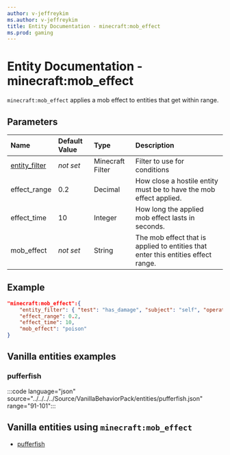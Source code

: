 ```yaml
---
author: v-jeffreykim
ms.author: v-jeffreykim
title: Entity Documentation - minecraft:mob_effect
ms.prod: gaming
---
```


# Entity Documentation - minecraft:mob_effect

`minecraft:mob_effect` applies a mob effect to entities that get within range.

## Parameters

|Name |Default Value  |Type  |Description  |
|:----------|:----------|:----------|:----------|
| [entity_filter](../FilterList.md)| *not set*|Minecraft Filter |Filter to use for conditions  |
| effect_range| 0.2| Decimal| How close a hostile entity must be to have the mob effect applied. |
| effect_time| 10| Integer| How long the applied mob effect lasts in seconds. |
| mob_effect| *not set*| String| The mob effect that is applied to entities that enter this entities effect range. |

## Example

```json
"minecraft:mob_effect":{
    "entity_filter": { "test": "has_damage", "subject": "self", "operator": "not", "value": "poison" },
    "effect_range": 0.2,
    "effect_time": 10,
    "mob_effect": "poison"
}
```

## Vanilla entities examples

### pufferfish

:::code language="json" source="../../../../Source/VanillaBehaviorPack/entities/pufferfish.json" range="91-101":::

## Vanilla entities using `minecraft:mob_effect`

- [pufferfish](../../../../Source/VanillaBehaviorPack_Snippets/entities/pufferfish.md)